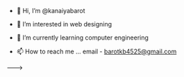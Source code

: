 - 👋 Hi, I’m @kanaiyabarot
- 👀 I’m interested in web designing
- 🌱 I’m currently learning computer engineering

- 📫 How to reach me ... email - barotkb4525@gmail.com

--->
